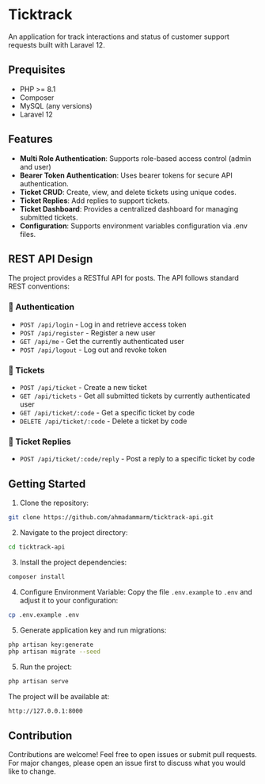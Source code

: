 # Ticktrack

An application for track interactions and status of customer support requests built with Laravel 12.

## Prequisites

- PHP >= 8.1
- Composer
- MySQL (any versions)
- Laravel 12


## Features

- **Multi Role Authentication**: Supports role-based access control (admin and user)
- **Bearer Token Authentication**: Uses bearer tokens for secure API authentication.
- **Ticket CRUD**: Create, view, and delete tickets using unique codes.
- **Ticket Replies**: Add replies to support tickets.
- **Ticket Dashboard**: Provides a centralized dashboard for managing submitted tickets.
- **Configuration**: Supports environment variables configuration via .env files.
  

## REST API Design

The project provides a RESTful API for posts. The API follows standard REST conventions:

### 🔐 Authentication

- `POST /api/login` - Log in and retrieve access token
- `POST /api/register` - Register a new user
- `GET /api/me` - Get the currently authenticated user
- `POST /api/logout` - Log out and revoke token


### 🎫 Tickets

- `POST /api/ticket` - Create a new ticket
- `GET /api/tickets` - Get all submitted tickets by currently authenticated user
- `GET /api/ticket/:code` - Get a specific ticket by code
- `DELETE /api/ticket/:code` - Delete a ticket by code


### 💬 Ticket Replies

- `POST /api/ticket/:code/reply` - Post a reply to a specific ticket by code


## Getting Started

1. Clone the repository:

```sh
git clone https://github.com/ahmadammarm/ticktrack-api.git
```

2. Navigate to the project directory:

```sh
cd ticktrack-api
```

3. Install the project dependencies:

```sh
composer install
```

4. Configure Environment Variable: Copy the file `.env.example` to `.env` and adjust it to your configuration:

```sh
cp .env.example .env
```

5. Generate application key and run migrations:

```sh
php artisan key:generate
php artisan migrate --seed
```


5. Run the project:

```sh
php artisan serve
```


The project will be available at:

`http://127.0.0.1:8000`


## Contribution
Contributions are welcome! Feel free to open issues or submit pull requests. For major changes, please open an issue first to discuss what you would like to change.

